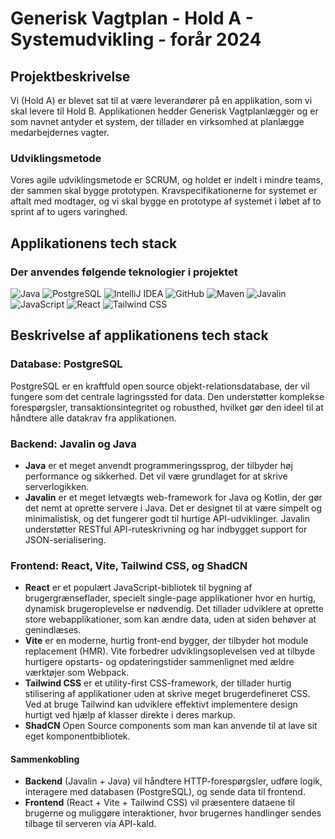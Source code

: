 # Generisk Vagtplan - Hold A - Systemudvikling - forår 2024

## Projektbeskrivelse 
Vi (Hold A) er blevet sat til at være leverandører på en applikation, som vi skal levere til Hold B. Applikationen hedder Generisk Vagtplanlægger og er som navnet antyder et system, der tillader en virksomhed at planlægge medarbejdernes vagter. 

### Udviklingsmetode
Vores agile udviklingsmetode er SCRUM, og holdet er indelt i mindre teams, der sammen skal bygge prototypen. Kravspecifikationerne for systemet er aftalt med modtager, og vi skal bygge en prototype af systemet i løbet af to sprint af to ugers varinghed. 

## Applikationens tech stack 

### Der anvendes følgende teknologier i projektet
![Java](https://img.shields.io/badge/Java-%23FF0000?style=flat-square&logo=java&logoColor=white)
![PostgreSQL](https://img.shields.io/badge/PostgreSQL-%23336791?style=flat-square&logo=postgresql&logoColor=white)
![IntelliJ IDEA](https://img.shields.io/badge/IntelliJ%20IDEA-%23000000?style=flat-square&logo=intellij-idea&logoColor=white)
![GitHub](https://img.shields.io/badge/GitHub-%23181717?style=flat-square&logo=github&logoColor=white)
![Maven](https://img.shields.io/badge/Maven-%23C71A36?style=flat-square&logo=apache-maven&logoColor=white)
![Javalin](https://img.shields.io/badge/Javalin-%230056D6?style=flat-square&logoColor=white)
![JavaScript](https://img.shields.io/badge/JavaScript-%23F7DF1E?style=flat-square&logo=javascript&logoColor=black)
![React](https://img.shields.io/badge/React-%2361DAFB?style=flat-square&logo=react&logoColor=white)
![Tailwind CSS](https://img.shields.io/badge/Tailwind_CSS-%2338B2AC?style=flat-square&logo=tailwind-css&logoColor=white)


## Beskrivelse af applikationens tech stack 

### Database: PostgreSQL
PostgreSQL er en kraftfuld open source objekt-relationsdatabase, der vil fungere som det centrale lagringssted for data. Den understøtter komplekse forespørgsler, transaktionsintegritet og robusthed, hvilket gør den ideel til at håndtere alle datakrav fra applikationen.

### Backend: Javalin og Java
- **Java** er et meget anvendt programmeringssprog, der tilbyder høj performance og sikkerhed. Det vil være grundlaget for at skrive serverlogikken.
- **Javalin** er et meget letvægts web-framework for Java og Kotlin, der gør det nemt at oprette servere i Java. Det er designet til at være simpelt og minimalistisk, og det fungerer godt til hurtige API-udviklinger. Javalin understøtter RESTful API-ruteskrivning og har indbygget support for JSON-serialisering.

### Frontend: React, Vite, Tailwind CSS, og ShadCN
- **React** er et populært JavaScript-bibliotek til bygning af brugergrænseflader, specielt single-page applikationer hvor en hurtig, dynamisk brugeroplevelse er nødvendig. Det tillader udviklere at oprette store webapplikationer, som kan ændre data, uden at siden behøver at genindlæses.
- **Vite** er en moderne, hurtig front-end bygger, der tilbyder hot module replacement (HMR). Vite forbedrer udviklingsoplevelsen ved at tilbyde hurtigere opstarts- og opdateringstider sammenlignet med ældre værktøjer som Webpack.
- **Tailwind CSS** er et utility-first CSS-framework, der tillader hurtig stilisering af applikationer uden at skrive meget brugerdefineret CSS. Ved at bruge Tailwind kan udviklere effektivt implementere design hurtigt ved hjælp af klasser direkte i deres markup.
- **ShadCN** Open Source components som man kan anvende til at lave sit eget komponentbibliotek. 

#### Sammenkobling
- **Backend** (Javalin + Java) vil håndtere HTTP-forespørgsler, udføre logik, interagere med databasen (PostgreSQL), og sende data til frontend.
- **Frontend** (React + Vite + Tailwind CSS) vil præsentere dataene til brugerne og muliggøre interaktioner, hvor brugernes handlinger sendes tilbage til serveren via API-kald.

